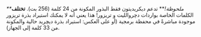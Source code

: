 _**ملحوظة!_** تدعم ديكريديتون فقط البذور المكونة من 24 كلمة (256 بت). **تختلف** الكلمات الخاصة بواردات دچروالليت و تريزور! هذا يعني أنه لا يمكنك استيراد بذرة تريزور موجودة مباشرةً في محفظة برمجية (أو على العكس: استيراد بذرة ديچريد حالية والمكونة من 33 كلمة إلى الجهاز).
